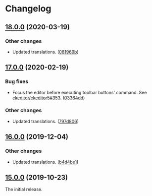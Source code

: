 Changelog
=========

## [18.0.0](https://github.com/ckeditor/ckeditor5-page-break/compare/v17.0.0...v18.0.0) (2020-03-19)

### Other changes

* Updated translations. ([081969b](https://github.com/ckeditor/ckeditor5-page-break/commit/081969b)) 


## [17.0.0](https://github.com/ckeditor/ckeditor5-page-break/compare/v16.0.0...v17.0.0) (2020-02-19)

### Bug fixes

* Focus the editor before executing toolbar buttons' command. See [ckeditor/ckeditor5#353](https://github.com/ckeditor/ckeditor5/issues/353). ([03364dd](https://github.com/ckeditor/ckeditor5-page-break/commit/03364dd))

### Other changes

* Updated translations. ([797d806](https://github.com/ckeditor/ckeditor5-page-break/commit/797d806))


## [16.0.0](https://github.com/ckeditor/ckeditor5-page-break/compare/v15.0.0...v16.0.0) (2019-12-04)

### Other changes

* Updated translations. ([b4d4be1](https://github.com/ckeditor/ckeditor5-page-break/commit/b4d4be1))


## [15.0.0](https://github.com/ckeditor/ckeditor5-page-break/tree/v15.0.0) (2019-10-23)

The initial release.
